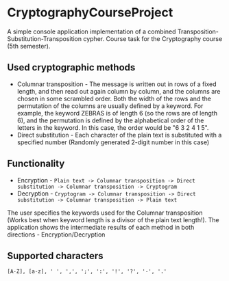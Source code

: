 # CryptographyCourseProject

A simple console application implementation of a combined Transposition-Substitution-Transposition cypher. Course task for the Cryptography course (5th semester).

## Used cryptographic methods
- Columnar transposition - The message is written out in rows of a fixed length, and then read out again column by column, and the columns are chosen in some scrambled order. Both the width of the rows and the permutation of the columns are usually defined by a keyword. For example, the keyword ZEBRAS is of length 6 (so the rows are of length 6), and the permutation is defined by the alphabetical order of the letters in the keyword. In this case, the order would be "6 3 2 4 1 5".
- Direct substitution - Each character of the plain text is substituted with a specified number (Randomly generated 2-digit number in this case)

## Functionality
- Encryption - `Plain text -> Columnar transposition -> Direct substitution -> Columnar transposition -> Cryptogram`
- Decryption - `Cryptogram -> Columnar transposition -> Direct substitution -> Columnar transposition -> Plain text`

The user specifies the keywords used for the Columnar transposition (Works best when keyword length is a divisor of the plain text length!).
The application shows the intermediate results of each method in both directions - Encryption/Decryption

## Supported characters
`[A-Z], [a-z], ' ', ',', ';', ':', '!', '?', '-', '.'`
